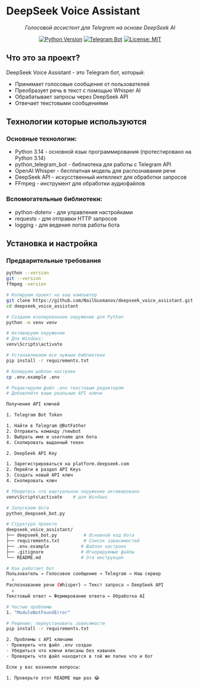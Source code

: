 # DeepSeek Voice Assistant

<div align="center">

*Голосовой ассистент для Telegram на основе DeepSeek AI*

[![Python Version](https://img.shields.io/badge/python-3.14%2B-blue)](https://www.python.org/)
[![Telegram Bot](https://img.shields.io/badge/Telegram-Bot-blue)](https://core.telegram.org/bots)
[![License: MIT](https://img.shields.io/badge/License-MIT-yellow.svg)](https://opensource.org/licenses/MIT)

</div>

## Что это за проект?

DeepSeek Voice Assistant - это Telegram бот, который:
- Принимает голосовые сообщения от пользователей
- Преобразует речь в текст с помощью Whisper AI
- Обрабатывает запросы через DeepSeek API
- Отвечает текстовыми сообщениями

## Технологии которые используются

### Основные технологии:
- Python 3.14 - основной язык программирования (протестировано на Python 3.14)
- python_telegram_bot - библиотека для работы с Telegram API
- OpenAI Whisper - бесплатная модель для распознавания речи
- DeepSeek API - искусственный интеллект для обработки запросов
- FFmpeg - инструмент для обработки аудиофайлов

### Вспомогательные библиотеки:
- python-dotenv - для управления настройками
- requests - для отправки HTTP запросов
- logging - для ведения логов работы бота

## Установка и настройка

### Предварительные требования

   ```bash
python --version
git --version
ffmpeg -version

# Копируем проект на ваш компьютер
git clone https://github.com/NailGusmanov/deepseek_voice_assistant.git
cd deepseek_voice_assistant

# Создаем изолированное окружение для Python
python -m venv venv

# Активируем окружение
# Для Windows:
venv\Scripts\activate

# Устанавливаем все нужные библиотеки
pip install -r requirements.txt

# Копируем шаблон настроек
cp .env.example .env

# Редактируем файл .env текстовым редактором
# Добавляйте ваши реальные API ключи

Получение API ключей

1. Telegram Bot Token

1. Найти в Telegram @BotFather
2. Отправить команду /newbot
3. Выбрать имя и username для бота
4. Скопировать выданный токен

2. DeepSeek API Key

1. Зарегистрироваться на platform.deepseek.com
2. Перейти в раздел API Keys
3. Создать новый API ключ
4. Скопировать ключ

# Убедитесь что виртуальное окружение активировано
venv\Scripts\activate    # для Windows

# Запускаем бота
python_deepseek_bot.py

# Структура проекта
deepseek_voice_assistant/
├── deepseek_bot.py          # Основной код бота
├── requirements.txt         # Список зависимостей
├── .env.example            # Шаблон настроек
├── .gitignore              # Игнорируемые файлы
└── README.md               # Эта инструкция

# Как работает бот
Пользователь → Голосовое сообщение → Telegram → Наш сервер
     ↓
Распознавание речи (Whisper) → Текст запроса → DeepSeek API
     ↓
Текстовый ответ ← Формирование ответа ← Обработка AI

# Частые проблемы
1. "ModuleNotFoundError"
  
   # Решение: переустановить зависимости
   pip install -r requirements.txt

2. Проблемы с API ключами
   · Проверить что файл .env создан
   · Убедиться что ключи вписаны без кавычек
   · Проверить что файл находится в той же папке что и бот

Если у вас возникли вопросы:

1. Проверьте этот README еще раз 😂
